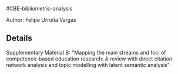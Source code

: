 #CBE-bibliometric-analysis

Author: Felipe Urrutia Vargas

## Details
Supplementary Material B: "Mapping the main streams and foci of competence-based education research: A review with direct citation network analysis and topic modelling with latent semantic analysis"
